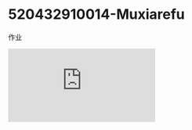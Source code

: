 # 520432910014-Muxiarefu
作业

![](https://github.com/Muxiaaaa/520432910014-Muxiarefu/blob/main/%E7%AC%AC%E5%85%AD%E6%AC%A1/%E8%AF%B4%E6%98%8E.txt)
